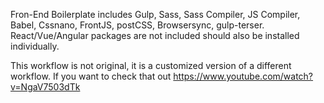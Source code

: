 Fron-End Boilerplate includes Gulp, Sass, Sass Compiler, JS Compiler, Babel, Cssnano, FrontJS, postCSS, Browsersync, gulp-terser. 
React/Vue/Angular packages are not included should also be installed individually.

This workflow is not original, it is a customized version of a different workflow. 
If you want to check that out https://www.youtube.com/watch?v=NgaV7503dTk
